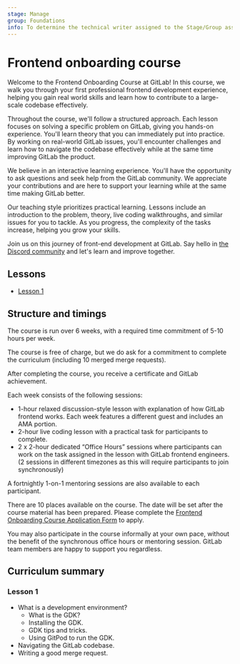 ```yaml
---
stage: Manage
group: Foundations
info: To determine the technical writer assigned to the Stage/Group associated with this page, see https://about.gitlab.com/handbook/product/ux/technical-writing/#assignments
---
```


# Frontend onboarding course

Welcome to the Frontend Onboarding Course at GitLab!
In this course, we walk you through your first professional frontend development experience, helping you gain real world skills and learn how to contribute to a large-scale codebase effectively.

Throughout the course, we'll follow a structured approach.
Each lesson focuses on solving a specific problem on GitLab, giving you hands-on experience.
You'll learn theory that you can immediately put into practice.
By working on real-world GitLab issues, you'll encounter challenges and learn how to navigate the codebase effectively while at the same time improving GitLab the product.

We believe in an interactive learning experience.
You'll have the opportunity to ask questions and seek help from the GitLab community.
We appreciate your contributions and are here to support your learning while at the same time making GitLab better.

Our teaching style prioritizes practical learning.
Lessons include an introduction to the problem, theory, live coding walkthroughs, and similar issues for you to tackle.
As you progress, the complexity of the tasks increase, helping you grow your skills.

Join us on this journey of front-end development at GitLab. Say hello in [the Discord community](https://discord.gg/gitlab) and let's learn and improve together.

## Lessons

- [Lesson 1](lesson_1.md)

## Structure and timings

The course is run over 6 weeks, with a required time commitment of 5-10 hours per week.

The course is free of charge, but we do ask for a commitment to complete the curriculum (including 10 merged merge requests).

After completing the course, you receive a certificate and GitLab achievement.

Each week consists of the following sessions:

- 1-hour relaxed discussion-style lesson with explanation of how GitLab frontend works. Each week features a different guest and includes an AMA portion.
- 2-hour live coding lesson with a practical task for participants to complete.
- 2 x 2-hour dedicated “Office Hours” sessions where participants can work on the task assigned in the lesson with GitLab frontend engineers. (2 sessions in different timezones as this will require participants to join synchronously)

A fortnightly 1-on-1 mentoring sessions are also available to each participant.

There are 10 places available on the course.
The date will be set after the course material has been prepared.
Please complete the [Frontend Onboarding Course Application Form](https://forms.gle/39Rs4w4ZxQuByhE4A) to apply.

You may also participate in the course informally at your own pace, without the benefit of the synchronous office hours or mentoring session.
GitLab team members are happy to support you regardless.

## Curriculum summary

### Lesson 1

- What is a development environment?
  - What is the GDK?
  - Installing the GDK.
  - GDK tips and tricks.
  - Using GitPod to run the GDK.
- Navigating the GitLab codebase.
- Writing a good merge request.

